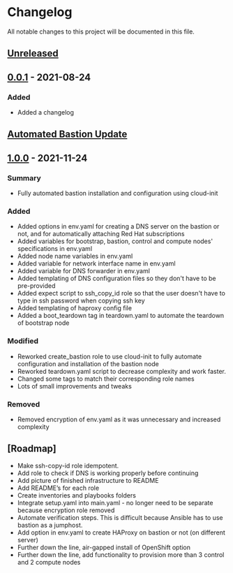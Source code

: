 # Changelog

All notable changes to this project will be documented in this file.

## [Unreleased]

## [0.0.1] - 2021-08-24

### Added
- Added a changelog

[unreleased]: https://github.com/IBM/Ansible-OpenShift-Provisioning/compare/v0.0.1...HEAD
[0.0.1]: https://github.com/IBM/Ansible-OpenShift-Provisioning/compare/v0.0.1

## [Automated Bastion Update]

## [1.0.0] - 2021-11-24

### Summary
- Fully automated bastion installation and configuration using cloud-init

### Added
- Added options in env.yaml for creating a DNS server on the bastion or not, and for automatically attaching Red Hat subscriptions
- Added variables for bootstrap, bastion, control and compute nodes' specifications in env.yaml
- Added node name variables in env.yaml
- Added variable for network interface name in env.yaml
- Added variable for DNS forwarder in env.yaml
- Added templating of DNS configuration files so they don't have to be pre-provided
- Added expect script to ssh_copy_id role so that the user doesn't have to type in ssh password when copying ssh key
- Added templating of haproxy config file
- Added a boot_teardown tag in teardown.yaml to automate the teardown of bootstrap node
### Modified
- Reworked create_bastion role to use cloud-init to fully automate configuration and installation of the bastion node
- Reworked teardown.yaml script to decrease complexity and work faster.
- Changed some tags to match their corresponding role names
- Lots of small improvements and tweaks
### Removed
- Removed encryption of env.yaml as it was unnecessary and increased complexity


[Automated Bastion Update]: https://github.com/IBM/Ansible-OpenShift-Provisioning/compare/v1.0.0...HEAD
[1.0.0]: https://github.com/IBM/Ansible-OpenShift-Provisioning/compare/v1.0.0

## [Roadmap]

- Make ssh-copy-id role idempotent.
- Add role to check if DNS is working properly before continuing
- Add picture of finished infrastructure to README
- Add README’s for each role
- Create inventories and playbooks folders
- Integrate setup.yaml into main.yaml - no longer need to be separate because encryption role removed
- Automate verification steps. This is difficult because Ansible has to use bastion as a jumphost.
- Add option in env.yaml to create HAProxy on bastion or not (on different server)
- Further down the line, air-gapped install of OpenShift option
- Further down the line, add functionality to provision more than 3 control and 2 compute nodes
